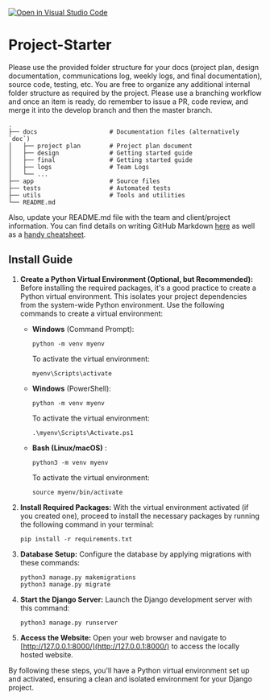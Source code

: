 [![Open in Visual Studio Code](https://classroom.github.com/assets/open-in-vscode-718a45dd9cf7e7f842a935f5ebbe5719a5e09af4491e668f4dbf3b35d5cca122.svg)](https://classroom.github.com/online_ide?assignment_repo_id=12113061&assignment_repo_type=AssignmentRepo)

# Project-Starter

Please use the provided folder structure for your docs (project plan, design documentation, communications log, weekly logs, and final documentation), source code, testing, etc.    You are free to organize any additional internal folder structure as required by the project.  Please use a branching workflow and once an item is ready, do remember to issue a PR, code review, and merge it into the develop branch and then the master branch.

```
.
├── docs                    # Documentation files (alternatively `doc`)
│   ├── project plan        # Project plan document
│   ├── design              # Getting started guide
│   ├── final               # Getting started guide
│   ├── logs                # Team Logs
│   └── ...
├── app                     # Source files
├── tests                   # Automated tests
├── utils                   # Tools and utilities
└── README.md
```

Also, update your README.md file with the team and client/project information.  You can find details on writing GitHub Markdown [here](https://docs.github.com/en/get-started/writing-on-github/getting-started-with-writing-and-formatting-on-github/basic-writing-and-formatting-syntax) as well as a [handy cheatsheet](https://enterprise.github.com/downloads/en/markdown-cheatsheet.pdf).

## Install Guide


1. **Create a Python Virtual Environment (Optional, but Recommended):** Before installing the required packages, it's a good practice to create a Python virtual environment. This isolates your project dependencies from the system-wide Python environment. Use the following commands to create a virtual environment:

   * **Windows** (Command Prompt):

     ```console
     python -m venv myenv
     ```

     To activate the virtual environment:

     ```console
     myenv\Scripts\activate
     ```

   * **Windows** (PowerShell):

     ```console
     python -m venv myenv
     ```

     To activate the virtual environment:

     ```console
     .\myenv\Scripts\Activate.ps1
     ```

   * **Bash (Linux/macOS)** :

     ```console
     python3 -m venv myenv
     ```

     To activate the virtual environment:

     ```console
     source myenv/bin/activate
     ```

2. **Install Required Packages:** With the virtual environment activated (if you created one), proceed to install the necessary packages by running the following command in your terminal:

   ```console
   pip install -r requirements.txt
   ```

3. **Database Setup:** Configure the database by applying migrations with these commands:

   ```console
   python3 manage.py makemigrations
   python3 manage.py migrate
   ```

4. **Start the Django Server:** Launch the Django development server with this command:

   ```console
   python3 manage.py runserver
   ```

5. **Access the Website:** Open your web browser and navigate to [http://127.0.0.1:8000/](http://127.0.0.1:8000/) to access the locally hosted website.

By following these steps, you'll have a Python virtual environment set up and activated, ensuring a clean and isolated environment for your Django project.
